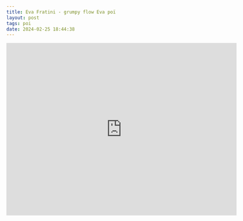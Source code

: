 ```yaml
---
title: Eva Fratini - grumpy flow Eva poï
layout: post
tags: poi
date: 2024-02-25 18:44:38
---
```

<iframe width="603" height="452" src="https://www.youtube.com/embed/xnz7INjPv8U" frameborder="0" allowfullscreen="true"></iframe>
